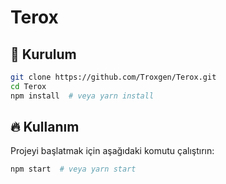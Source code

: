 # Terox

## 📌 Kurulum
```bash
git clone https://github.com/Troxgen/Terox.git
cd Terox
npm install  # veya yarn install
```

## 🔥 Kullanım
Projeyi başlatmak için aşağıdaki komutu çalıştırın:
```bash
npm start  # veya yarn start
```
